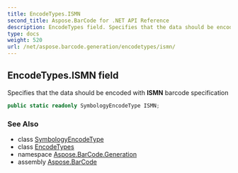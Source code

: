 ```yaml
---
title: EncodeTypes.ISMN
second_title: Aspose.BarCode for .NET API Reference
description: EncodeTypes field. Specifies that the data should be encoded with ISMN barcode specification
type: docs
weight: 520
url: /net/aspose.barcode.generation/encodetypes/ismn/
---
```

## EncodeTypes.ISMN field

Specifies that the data should be encoded with **ISMN** barcode specification

```csharp
public static readonly SymbologyEncodeType ISMN;
```

### See Also

* class [SymbologyEncodeType](../../symbologyencodetype/)
* class [EncodeTypes](../)
* namespace [Aspose.BarCode.Generation](../../encodetypes/)
* assembly [Aspose.BarCode](../../../)


